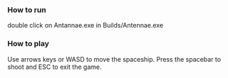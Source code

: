
### How to run
double click on Antannae.exe in Builds/Antennae.exe

### How to play
Use arrows keys or WASD to move the spaceship. Press the spacebar to shoot and ESC to exit the game.



